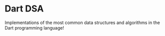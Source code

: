 # Dart DSA

Implementations of the most common data structures and algorithms in the Dart programming language!
